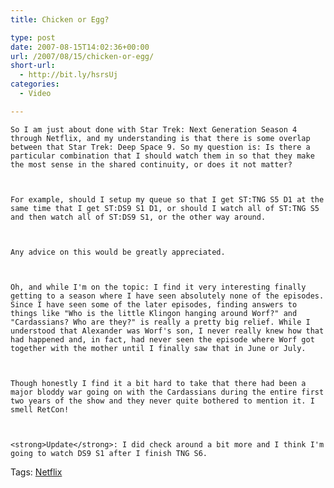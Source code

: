 ```yaml
---
title: Chicken or Egg?

type: post
date: 2007-08-15T14:02:36+00:00
url: /2007/08/15/chicken-or-egg/
short-url:
  - http://bit.ly/hsrsUj
categories:
  - Video

---
```

<div class='microid-mailto+http:sha1:d3ebf6cb01f0022954c12bbceade712c2b93dab0'>
  
    So I am just about done with Star Trek: Next Generation Season 4 through Netflix, and my understanding is that there is some overlap between that Star Trek: Deep Space 9. So my question is: Is there a particular combination that I should watch them in so that they make the most sense in the shared continuity, or does it not matter?
  
  
  
    For example, should I setup my queue so that I get ST:TNG S5 D1 at the same time that I get ST:DS9 S1 D1, or should I watch all of ST:TNG S5 and then watch all of ST:DS9 S1, or the other way around.
  
  
  
    Any advice on this would be greatly appreciated.
  
  
  
    Oh, and while I'm on the topic: I find it very interesting finally getting to a season where I have seen absolutely none of the episodes. Since I have seen some of the later episodes, finding answers to things like "Who is the little Klingon hanging around Worf?" and "Cardassians? Who are they?" is really a pretty big relief. While I understood that Alexander was Worf's son, I never really knew how that had happened and, in fact, had never seen the episode where Worf got together with the mother until I finally saw that in June or July.
  
  
  
    Though honestly I find it a bit hard to take that there had been a major bloddy war going on with the Cardassians during the entire first two years of the show and they never quite bothered to mention it. I smell RetCon!
  
  
  
    <strong>Update</strong>: I did check around a bit more and I think I'm going to watch DS9 S1 after I finish TNG S6.
  
</div>

<div class="st-post-tags">
  Tags: <a href="http://www.cavort.org/tag/netflix/" title="Netflix" rel="tag">Netflix</a><br />
</div>